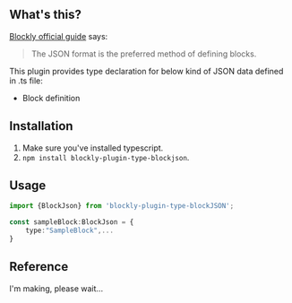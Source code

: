 ## What's this?
[Blockly official guide](https://developers.google.com/blockly/guides/create-custom-blocks/define-blocks#json_format_versus_javascript_api) says:
> The JSON format is the preferred method of defining blocks.

This plugin provides type declaration for below kind of JSON data defined in .ts file:
- Block definition

## Installation
1. Make sure you've installed typescript.
2. `npm install blockly-plugin-type-blockjson`.

## Usage
```typescript
import {BlockJson} from 'blockly-plugin-type-blockJSON';

const sampleBlock:BlockJson = {
    type:"SampleBlock",...
}
```

## Reference
I'm making, please wait...
